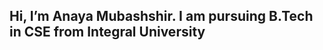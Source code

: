 Hi, I’m Anaya Mubashshir. I am pursuing B.Tech in CSE from Integral University
-
<!---
AnayaMubashshir/AnayaMubashshir is a ✨ special ✨ repository because its `README.md` (this file) appears on your GitHub profile.
You can click the Preview link to take a look at your changes.
--->

